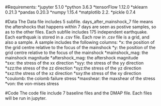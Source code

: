#Requirements:
*jupyter 5.1.0
*python 3.6.3
*tensorFlow 1.12.0
*sklearn 0.21.3
*pandas 0.20.3
*numpy 1.15.4
*matplotlib 2.2.
*pickle 0.7.4


#Data
The Data file includes 5 subfile. days_after_mainshock_7 file means the aftershocks that happens within 7 days are seen as postive samples, so as to the other files. Each subfile includes 175 independent earthquake. Each earthquak is stored in a .csv file. Each row in .csv file is a grid, and also a sample. A sample includes the following columns:
*x: the position of the grid centre relative to the focus of the mainshock
*y: the position of the grid centre relative to the focus of the mainshock
*mainshock_mag: the mainshock magnitude
*aftershock_mag: the aftershock magnitude 	
*sxx: the stress of the xx direction
*syy: the stress of the yy direction	
*szz:the stress of the zz direction	
*syz:the stress of the yz direction	
*sxz:the stress of the xz direction	
*sxy:the stress of the xy direction	
*coulomb: the colomb failure stress	
*maxshear: the maxshear of the stress	
*von: the von-mises stress

#Code
The code file include 7 baseline files and the DMAP file. Each files will be run in jupyter.



